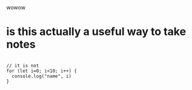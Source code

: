 wowow
# is this actually a useful way to take notes 
<code> 
// it is not 
for (let i=0; i<10; i++) {
  console.log("name", i) 
}
</code>